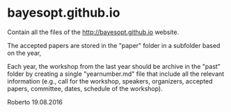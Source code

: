 # bayesopt.github.io

Contain all the files of the http://bayesopt.github.io website.

The accepted papers are stored in the "paper" folder in a subfolder based on the year,

Each year, the workshop from the last year should be archive in the "past" folder by creating a single "yearnumber.md" file that include all the relevant information (e.g., call for the workshop, speakers, organizers, accepted papers, committee, dates, schedule of the workshop).


Roberto 19.08.2016
